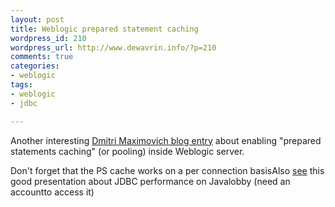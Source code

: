 ```yaml
--- 
layout: post
title: Weblogic prepared statement caching
wordpress_id: 210
wordpress_url: http://www.dewavrin.info/?p=210
comments: true
categories: 
- weblogic
tags:
- weblogic
- jdbc

---
```


Another interesting [Dmitri Maximovich blog entry](http://www.jroller.com/comments/maximdim/Weblog/improving_jdbc_performance_with_statement) about enabling "prepared statements caching" (or pooling) inside Weblogic server. 

Don't forget that the PS cache works on a per connection basisAlso [see](http://www.javalobby.org/members-only/eps/jdbc-performance/?source=archives) this good presentation about JDBC performance on Javalobby (need an accountto access it)
